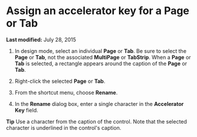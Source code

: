 
# Assign an accelerator key for a Page or Tab

 **Last modified:** July 28, 2015



1. In design mode, select an individual  **Page** or **Tab**. Be sure to select the  **Page** or **Tab**, not the associated  **MultiPage** or **TabStrip**. When a  **Page** or **Tab** is selected, a rectangle appears around the caption of the **Page** or **Tab**.
    
2. Right-click the selected  **Page** or **Tab**.
    
3. From the shortcut menu, choose  **Rename**.
    
4. In the  **Rename** dialog box, enter a single character in the **Accelerator Key** field.
    


 **Tip**  Use a character from the caption of the control. Note that the selected character is underlined in the control's caption.


